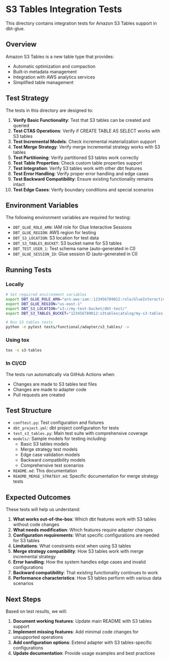 # S3 Tables Integration Tests

This directory contains integration tests for Amazon S3 Tables support in dbt-glue.

## Overview

Amazon S3 Tables is a new table type that provides:
- Automatic optimization and compaction
- Built-in metadata management  
- Integration with AWS analytics services
- Simplified table management

## Test Strategy

The tests in this directory are designed to:

1. **Verify Basic Functionality**: Test that S3 tables can be created and queried
2. **Test CTAS Operations**: Verify if CREATE TABLE AS SELECT works with S3 tables
3. **Test Incremental Models**: Check incremental materialization support
4. **Test Merge Strategy**: Verify merge incremental strategy works with S3 tables
5. **Test Partitioning**: Verify partitioned S3 tables work correctly
6. **Test Table Properties**: Check custom table properties support
7. **Test Integration**: Verify S3 tables work with other dbt features
8. **Test Error Handling**: Verify proper error handling and edge cases
9. **Test Backward Compatibility**: Ensure existing functionality remains intact
10. **Test Edge Cases**: Verify boundary conditions and special scenarios

## Environment Variables

The following environment variables are required for testing:

- `DBT_GLUE_ROLE_ARN`: IAM role for Glue Interactive Sessions
- `DBT_GLUE_REGION`: AWS region for testing
- `DBT_S3_LOCATION`: S3 location for test data
- `DBT_S3_TABLES_BUCKET`: S3 bucket name for S3 tables
- `DBT_TEST_USER_1`: Test schema name (auto-generated in CI)
- `DBT_GLUE_SESSION_ID`: Glue session ID (auto-generated in CI)

## Running Tests

### Locally
```bash
# Set required environment variables
export DBT_GLUE_ROLE_ARN="arn:aws:iam::123456789012:role/GlueInteractiveSessionRole"
export DBT_GLUE_REGION="us-east-1"
export DBT_S3_LOCATION="s3://my-test-bucket/dbt-test/"
export DBT_S3_TABLES_BUCKET="123456789012:s3tablescatalog/my-s3-tables-bucket"

# Run S3 tables tests
python -m pytest tests/functional/adapter/s3_tables/ -v
```

### Using tox
```bash
tox -e s3-tables
```

### In CI/CD
The tests run automatically via GitHub Actions when:
- Changes are made to S3 tables test files
- Changes are made to adapter code
- Pull requests are created

## Test Structure

- `conftest.py`: Test configuration and fixtures
- `dbt_project.yml`: dbt project configuration for tests
- `test_s3_tables.py`: Main test suite with comprehensive coverage
- `models/`: Sample models for testing including:
  - Basic S3 tables models
  - Merge strategy test models
  - Edge case validation models
  - Backward compatibility models
  - Comprehensive test scenarios
- `README.md`: This documentation
- `README_MERGE_STRATEGY.md`: Specific documentation for merge strategy tests

## Expected Outcomes

These tests will help us understand:

1. **What works out-of-the-box**: Which dbt features work with S3 tables without code changes
2. **What needs modification**: Which features require adapter changes
3. **Configuration requirements**: What specific configurations are needed for S3 tables
4. **Limitations**: What constraints exist when using S3 tables
5. **Merge strategy compatibility**: How S3 tables work with merge incremental strategy
6. **Error handling**: How the system handles edge cases and invalid configurations
7. **Backward compatibility**: That existing functionality continues to work
8. **Performance characteristics**: How S3 tables perform with various data scenarios

## Next Steps

Based on test results, we will:

1. **Document working features**: Update main README with S3 tables support
2. **Implement missing features**: Add minimal code changes for unsupported operations
3. **Add configuration options**: Extend adapter with S3 tables-specific configurations
4. **Update documentation**: Provide usage examples and best practices
